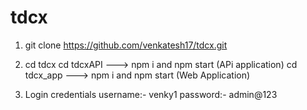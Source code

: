 # tdcx

1.  git clone  https://github.com/venkatesh17/tdcx.git

2. cd tdcx
        cd tdcxAPI ---> npm i and npm start (APi application)
        cd tdcx_app ---> npm i and npm start (Web Application)
        
 3. Login credentials
        username:-  venky1
        password:-  admin@123
